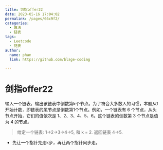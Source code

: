 ```yaml
---
title: 剑指offer22
date: 2023-05-16 17:04:02
permalink: /pages/66c9f2/
categories: 
  - 算法
  - 链表
tags: 
  - Leetcode
  - 链表
author: 
  name: phan
  link: https://github.com/blage-coding

---
```

# 剑指offer22

输入一个链表，输出该链表中倒数第k个节点。为了符合大多数人的习惯，本题从1开始计数，即链表的尾节点是倒数第1个节点。例如，一个链表有 6 个节点，从头节点开始，它们的值依次是 1、2、3、4、5、6。这个链表的倒数第 3 个节点是值为 4 的节点。


>给定一个链表: 1->2->3->4->5, 和 k = 2.
>返回链表 4->5.

- 先让一个指针先走k步，再让两个指针同步走。